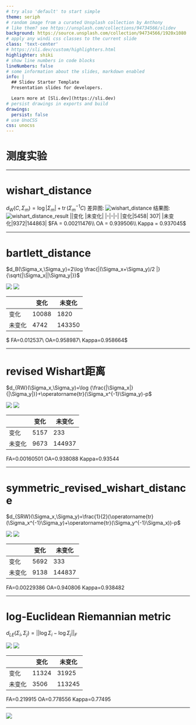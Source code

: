 ```yaml
---
# try also 'default' to start simple
theme: seriph
# random image from a curated Unsplash collection by Anthony
# like them? see https://unsplash.com/collections/94734566/slidev
background: https://source.unsplash.com/collection/94734566/1920x1080
# apply any windi css classes to the current slide
class: 'text-center'
# https://sli.dev/custom/highlighters.html
highlighter: shiki
# show line numbers in code blocks
lineNumbers: false
# some information about the slides, markdown enabled
info: |
  ## Slidev Starter Template
  Presentation slides for developers.

  Learn more at [Sli.dev](https://sli.dev)
# persist drawings in exports and build
drawings:
  persist: false
# use UnoCSS
css: unocss
---
```


# 测度实验

---

# wishart_distance

$d_W(C,\Sigma_m)=\log{|\Sigma_m|}+\operatorname{tr}(\Sigma_m^{-1} C)$
差异图:
![wishart_distance](wishart_distance.bmp)
结果图:
![wishart_distance_result](wishart_distance_result.bmp)
||变化 |未变化|
|-|-|-|
|变化|5458| 307|
|未变化|9372|144863|
$FA = 0.00211476\\
OA = 0.939506\\
Kappa = 0.937045$

---

# bartlett_distance

$d_B(\Sigma_x,\Sigma_y)=2\log \frac{|(\Sigma_x+\Sigma_y)/2 |}{\sqrt{|\Sigma_x||\Sigma_y|}}$

![](bartlett_distance.bmp)
![](bartlett_distance_result.bmp)

||变化|未变化|
|-|-|-|
|变化|10088|1820|
|未变化|4742|143350|
$
FA=0.012537\\
OA=0.958987\\
Kappa=0.958664$

---

# revised Wishart距离

$d_{RW}(\Sigma_x,\Sigma_y)=\log {\frac{|\Sigma_x|}{|\Sigma_y|}}+\operatorname{tr}(\Sigma_x^{-1}\Sigma_y)-p$

![](revised_wishart_distance.bmp)
![](revised_wishart_distance_result.bmp)

||变化|未变化|
|-|-|-|
|变化|5157|233|
|未变化|9673|144937|
FA=0.00160501
OA=0.938088
Kappa=0.93544

---

# symmetric_revised_wishart_distance

$d_{SRW}(\Sigma_x,\Sigma_y)=\frac{1}{2}(\operatorname{tr}(\Sigma_x^{-1}\Sigma_y)+\operatorname{tr}(\Sigma_y^{-1}\Sigma_x))-p$

![](symmetric_revised_wishart_distance.bmp)
![](symmetric_revised_wishart_distance_result.bmp)

||变化|未变化|
|-|-|-|
|变化|5692|333|
|未变化|9138|144837|
FA=0.00229386
OA=0.940806
Kappa=0.938482

---

# log-Euclidean Riemannian metric

$d_{LE}(\Sigma_i,\Sigma_j)=||\log \Sigma_i-\log \Sigma_j||_F$

![](LERM.bmp)
![](LERM_result.bmp)

||变化|未变化|
|-|-|-|
|变化|11324|31925|
|未变化|3506|113245|
FA=0.219915
OA=0.778556
Kappa=0.77495

---

![](images/2022-11-11-17-40-43.png)

